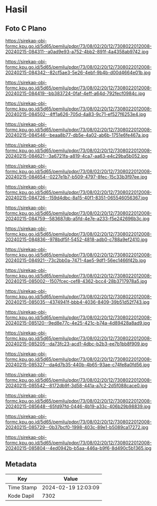 # Hasil

## Foto C Plano

https://sirekap-obj-formc.kpu.go.id/5d65/pemilu/pdpr/73/08/02/20/12/7308022012008-20240215-084311--a0ad9e93-a752-4bb2-891f-4a4358ab9742.jpg

https://sirekap-obj-formc.kpu.go.id/5d65/pemilu/pdpr/73/08/02/20/12/7308022012008-20240215-084342--82cf5ae3-5e26-4ebf-9b4b-d00d4664e01b.jpg

https://sirekap-obj-formc.kpu.go.id/5d65/pemilu/pdpr/73/08/02/20/12/7308022012008-20240215-084419--bb383724-0faf-4eff-a64d-792fecf0984c.jpg

https://sirekap-obj-formc.kpu.go.id/5d65/pemilu/pdpr/73/08/02/20/12/7308022012008-20240215-084502--4ff1a626-705d-4a83-9c71-ef527f6253e4.jpg

https://sirekap-obj-formc.kpu.go.id/5d65/pemilu/pdpr/73/08/02/20/12/7308022012008-20240215-084546--beaa8b77-db5e-4a02-ab6b-1751e6fe467a.jpg

https://sirekap-obj-formc.kpu.go.id/5d65/pemilu/pdpr/73/08/02/20/12/7308022012008-20240215-084621--3a6721fa-a819-4ca7-aa63-e4c29ba5b052.jpg

https://sirekap-obj-formc.kpu.go.id/5d65/pemilu/pdpr/73/08/02/20/12/7308022012008-20240215-084654--0227e1b7-b509-4797-8fec-15c33b3f97ee.jpg

https://sirekap-obj-formc.kpu.go.id/5d65/pemilu/pdpr/73/08/02/20/12/7308022012008-20240215-084726--159d4dbc-8a15-40f1-8351-065546056367.jpg

https://sirekap-obj-formc.kpu.go.id/5d65/pemilu/pdpr/73/08/02/20/12/7308022012008-20240215-084759--583687db-a5fd-4e7e-a233-f5e242696b3c.jpg

https://sirekap-obj-formc.kpu.go.id/5d65/pemilu/pdpr/73/08/02/20/12/7308022012008-20240215-084836--978bdf5f-5452-4818-adb0-c788a9ef2410.jpg

https://sirekap-obj-formc.kpu.go.id/5d65/pemilu/pdpr/73/08/02/20/12/7308022012008-20240215-084921--73c2bb0a-7471-4ae5-9df1-56ec1466f42b.jpg

https://sirekap-obj-formc.kpu.go.id/5d65/pemilu/pdpr/73/08/02/20/12/7308022012008-20240215-085002--1507fcec-cef8-4362-bcc4-28b3717978a5.jpg

https://sirekap-obj-formc.kpu.go.id/5d65/pemilu/pdpr/73/08/02/20/12/7308022012008-20240215-085035--4374941f-bbb4-4036-8409-39b51d52f743.jpg

https://sirekap-obj-formc.kpu.go.id/5d65/pemilu/pdpr/73/08/02/20/12/7308022012008-20240215-085120--9ed8e77c-4e25-421c-b74a-4d89428a8ad9.jpg

https://sirekap-obj-formc.kpu.go.id/5d65/pemilu/pdpr/73/08/02/20/12/7308022012008-20240215-085205--da73fc23-acd1-4dbc-b2b3-ee7b1bb8f909.jpg

https://sirekap-obj-formc.kpu.go.id/5d65/pemilu/pdpr/73/08/02/20/12/7308022012008-20240215-085327--da4d7b35-440b-4b65-93ae-c74fe8a0fd56.jpg

https://sirekap-obj-formc.kpu.go.id/5d65/pemilu/pdpr/73/08/02/20/12/7308022012008-20240215-085542--8172db9f-3d58-441a-a7c2-2d5f088cace0.jpg

https://sirekap-obj-formc.kpu.go.id/5d65/pemilu/pdpr/73/08/02/20/12/7308022012008-20240215-085648--65fd97fd-0446-4b19-a33c-406b29b98839.jpg

https://sirekap-obj-formc.kpu.go.id/5d65/pemilu/pdpr/73/08/02/20/12/7308022012008-20240215-085729--0b37bcf0-1998-403c-89e1-b5089ca17272.jpg

https://sirekap-obj-formc.kpu.go.id/5d65/pemilu/pdpr/73/08/02/20/12/7308022012008-20240215-085804--4ed0942b-b5aa-446a-b9f6-8d490c5b1365.jpg


## Metadata

| Key        | Value               |
| ---------- | ------------------- |
| Time Stamp | 2024-02-19 12:03:09 |
| Kode Dapil | 7302                |



